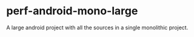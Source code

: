 # perf-android-mono-large
A large android project with all the sources in a single monolithic project.
